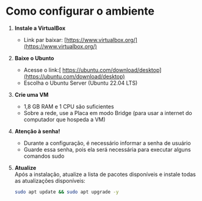 # Como configurar o ambiente

1. **Instale a VirtualBox**  
   - Link par baixar: [https://www.virtualbox.org/](https://www.virtualbox.org/)

2. **Baixe o Ubunto**
   - Acesse o link:[ https://ubuntu.com/download/desktop](https://ubuntu.com/download/desktop)
   - Escolha o Ubuntu Server (Ubuntu 22.04 LTS)

2. **Crie uma VM**  
   - 1,8 GB RAM e 1 CPU são suficientes  
   - Sobre a rede, use a Placa em modo Bridge (para usar a internet do computador que hospeda a VM)

3. **Atenção à senha!**
   - Durante a configuração, é necessário informar a senha de usuário
   - Guarde essa senha, pois ela será necessária para executar alguns comandos sudo

5. **Atualize**  
   Após a instalação, atualize a lista de pacotes disponíveis e instale todas as atualizações disponíveis:  
   ```bash
   sudo apt update && sudo apt upgrade -y
   ```
